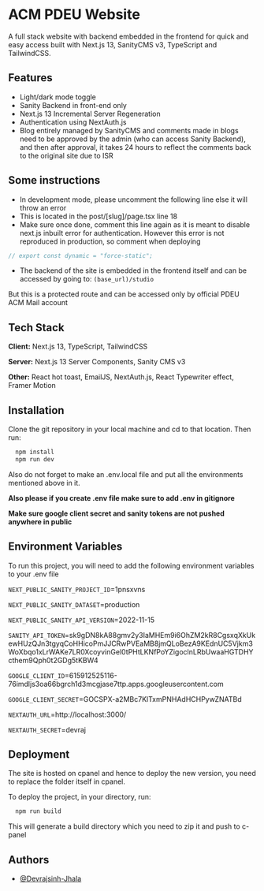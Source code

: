 # ACM PDEU Website

A full stack website with backend embedded in the frontend for quick and easy access built with Next.js 13, SanityCMS v3, TypeScript and TailwindCSS.

## Features

- Light/dark mode toggle
- Sanity Backend in front-end only
- Next.js 13 Incremental Server Regeneration
- Authentication using NextAuth.js
- Blog entirely managed by SanityCMS and comments made in blogs need to be approved by the admin (who can access Sanity Backend), and then after approval, it takes 24 hours to reflect the comments back to the original site due to ISR

## Some instructions

- In development mode, please uncomment the following line else it will throw an error
- This is located in the post/[slug]/page.tsx line 18
- Make sure once done, comment this line again as it is meant to disable next.js inbuilt error for authentication. However this error is not reproduced in production, so comment when deploying

```ts
// export const dynamic = "force-static";
```

- The backend of the site is embedded in the frontend itself and can be accessed by going to:
  `(base_url)/studio`

But this is a protected route and can be accessed only by official PDEU ACM Mail account

## Tech Stack

**Client:** Next.js 13, TypeScript, TailwindCSS

**Server:** Next.js 13 Server Components, Sanity CMS v3

**Other:** React hot toast, EmailJS, NextAuth.js, React Typewriter effect, Framer Motion

## Installation

Clone the git repository in your local machine and cd to that location. Then run:

```bash
  npm install
  npm run dev
```

Also do not forget to make an .env.local file and put all the environments mentioned above in it.

**Also please if you create .env file make sure to add .env in gitignore**

**Make sure google client secret and sanity tokens are not pushed anywhere in public**

## Environment Variables

To run this project, you will need to add the following environment variables to your .env file

`NEXT_PUBLIC_SANITY_PROJECT_ID`=1pnsxvns

`NEXT_PUBLIC_SANITY_DATASET`=production

`NEXT_PUBLIC_SANITY_API_VERSION`=2022-11-15

`SANITY_API_TOKEN`=sk9gDN8kA88gmv2y3IaMHEm9i6OhZM2kR8CgsxqXkUkewHUzQJn3tgyqCoHHicoPmJJCRwPVEaMB8jmQLoBezA9KEdnUC5Vjkm3WoXbqo1xLrWAKe7LR0XcoyvinGel0tPHtLKNfPoYZigoclnLRbUwaaHGTDHYcthem9Qph0t2GDg5tKBW4

`GOOGLE_CLIENT_ID`=615912525116-76imdljs3oa66bgrch1d3mcgjase7ttp.apps.googleusercontent.com

`GOOGLE_CLIENT_SECRET`=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

<!-- For developement use localhost but for deployment use production/deployed url -->

`NEXTAUTH_URL`=http://localhost:3000/

`NEXTAUTH_SECRET`=devraj

## Deployment

The site is hosted on cpanel and hence to deploy the new version, you need to replace the folder itself in cpanel.

To deploy the project, in your directory, run:

```bash
  npm run build
```

This will generate a build directory which you need to zip it and push to c-panel

## Authors

- [@Devrajsinh-Jhala](https://github.com/Devrajsinh-Jhala)
